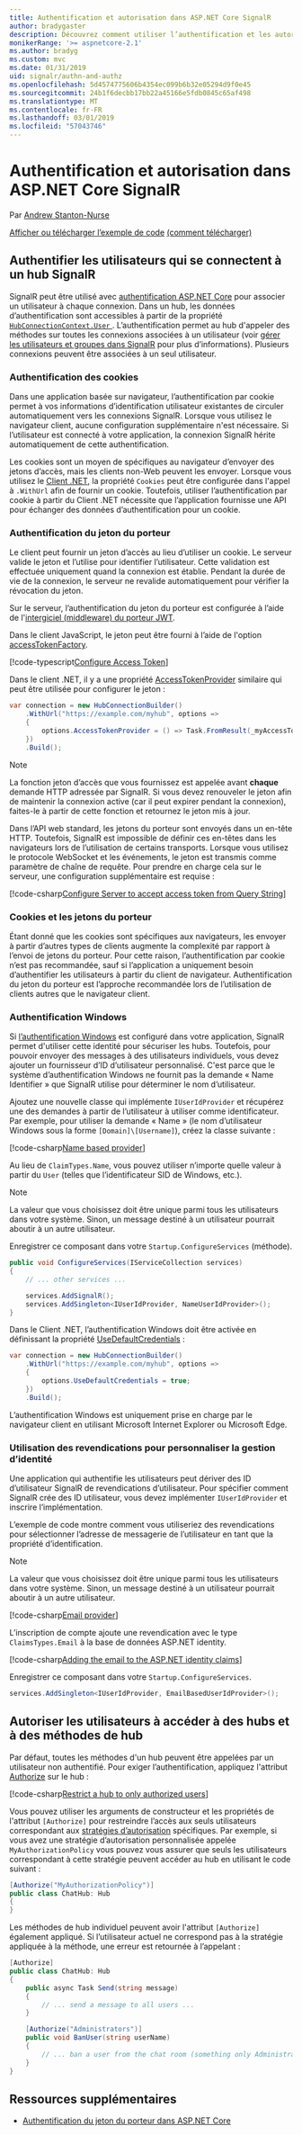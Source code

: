 ```yaml
---
title: Authentification et autorisation dans ASP.NET Core SignalR
author: bradygaster
description: Découvrez comment utiliser l’authentification et les autorisations dans ASP.NET Core SignalR.
monikerRange: '>= aspnetcore-2.1'
ms.author: bradyg
ms.custom: mvc
ms.date: 01/31/2019
uid: signalr/authn-and-authz
ms.openlocfilehash: 5d4574775606b4354ec099b6b32e05294d9f0e45
ms.sourcegitcommit: 24b1f6decbb17bb22a45166e5fdb0845c65af498
ms.translationtype: MT
ms.contentlocale: fr-FR
ms.lasthandoff: 03/01/2019
ms.locfileid: "57043746"
---
```

# <a name="authentication-and-authorization-in-aspnet-core-signalr"></a>Authentification et autorisation dans ASP.NET Core SignalR

Par [Andrew Stanton-Nurse](https://twitter.com/anurse)

[Afficher ou télécharger l’exemple de code](https://github.com/aspnet/Docs/tree/master/aspnetcore/signalr/authn-and-authz/sample/) [(comment télécharger)](xref:index#how-to-download-a-sample)

## <a name="authenticate-users-connecting-to-a-signalr-hub"></a>Authentifier les utilisateurs qui se connectent à un hub SignalR

SignalR peut être utilisé avec [authentification ASP.NET Core](xref:security/authentication/identity) pour associer un utilisateur à chaque connexion. Dans un hub, les données d’authentification sont accessibles à partir de la propriété [ `HubConnectionContext.User` ](/dotnet/api/microsoft.aspnetcore.signalr.hubconnectioncontext.user). L’authentification permet au hub d'appeler des méthodes sur toutes les connexions associées à un utilisateur (voir [gérer les utilisateurs et groupes dans SignalR](xref:signalr/groups) pour plus d’informations). Plusieurs connexions peuvent être associées à un seul utilisateur.

### <a name="cookie-authentication"></a>Authentification des cookies

Dans une application basée sur navigateur, l’authentification par cookie permet à vos informations d’identification utilisateur existantes de circuler automatiquement vers les connexions SignalR. Lorsque vous utilisez le navigateur client, aucune configuration supplémentaire n'est nécessaire. Si l’utilisateur est connecté à votre application, la connexion SignalR hérite automatiquement de cette authentification.

Les cookies sont un moyen de spécifiques au navigateur d’envoyer des jetons d’accès, mais les clients non-Web peuvent les envoyer. Lorsque vous utilisez le [Client .NET](xref:signalr/dotnet-client), la propriété `Cookies` peut être configurée dans l'appel à `.WithUrl` afin de fournir un cookie. Toutefois, utiliser l’authentification par cookie à partir du Client .NET nécessite que l’application fournisse une API pour échanger des données d’authentification pour un cookie.

### <a name="bearer-token-authentication"></a>Authentification du jeton du porteur

Le client peut fournir un jeton d’accès au lieu d’utiliser un cookie. Le serveur valide le jeton et l’utilise pour identifier l’utilisateur. Cette validation est effectuée uniquement quand la connexion est établie. Pendant la durée de vie de la connexion, le serveur ne revalide automatiquement pour vérifier la révocation du jeton.

Sur le serveur, l’authentification du jeton du porteur est configurée à l’aide de l'[intergiciel (middleware) du porteur JWT](/dotnet/api/microsoft.extensions.dependencyinjection.jwtbearerextensions.addjwtbearer).

Dans le client JavaScript, le jeton peut être fourni à l’aide de l'option [accessTokenFactory](xref:signalr/configuration#configure-bearer-authentication).

[!code-typescript[Configure Access Token](authn-and-authz/sample/wwwroot/js/chat.ts?range=63-65)]

Dans le client .NET, il y a une propriété [AccessTokenProvider](xref:signalr/configuration#configure-bearer-authentication) similaire qui peut être utilisée pour configurer le jeton :

```csharp
var connection = new HubConnectionBuilder()
    .WithUrl("https://example.com/myhub", options =>
    { 
        options.AccessTokenProvider = () => Task.FromResult(_myAccessToken);
    })
    .Build();
```

> [!NOTE]
> La fonction jeton d’accès que vous fournissez est appelée avant **chaque** demande HTTP adressée par SignalR. Si vous devez renouveler le jeton afin de maintenir la connexion active (car il peut expirer pendant la connexion), faites-le à partir de cette fonction et retournez le jeton mis à jour.

Dans l’API web standard, les jetons du porteur sont envoyés dans un en-tête HTTP. Toutefois, SignalR est impossible de définir ces en-têtes dans les navigateurs lors de l’utilisation de certains transports. Lorsque vous utilisez le protocole WebSocket et les événements, le jeton est transmis comme paramètre de chaîne de requête. Pour prendre en charge cela sur le serveur, une configuration supplémentaire est requise :

[!code-csharp[Configure Server to accept access token from Query String](authn-and-authz/sample/Startup.cs?name=snippet)]

### <a name="cookies-vs-bearer-tokens"></a>Cookies et les jetons du porteur 

Étant donné que les cookies sont spécifiques aux navigateurs, les envoyer à partir d’autres types de clients augmente la complexité par rapport à l’envoi de jetons du porteur. Pour cette raison, l’authentification par cookie n’est pas recommandée, sauf si l’application a uniquement besoin d’authentifier les utilisateurs à partir du client de navigateur. Authentification du jeton du porteur est l’approche recommandée lors de l’utilisation de clients autres que le navigateur client.

### <a name="windows-authentication"></a>Authentification Windows

Si [l’authentification Windows](xref:security/authentication/windowsauth) est configuré dans votre application, SignalR permet d'utiliser cette identité pour sécuriser les hubs. Toutefois, pour pouvoir envoyer des messages à des utilisateurs individuels, vous devez ajouter un fournisseur d’ID d’utilisateur personnalisé. C'est parce que le système d’authentification Windows ne fournit pas la demande « Name Identifier » que SignalR utilise pour déterminer le nom d’utilisateur.

Ajoutez une nouvelle classe qui implémente `IUserIdProvider` et récupérez une des demandes à partir de l’utilisateur à utiliser comme identificateur. Par exemple, pour utiliser la demande « Name » (le nom d’utilisateur Windows sous la forme `[Domain]\[Username]`), créez la classe suivante :

[!code-csharp[Name based provider](authn-and-authz/sample/nameuseridprovider.cs?name=NameUserIdProvider)]

Au lieu de `ClaimTypes.Name`, vous pouvez utiliser n’importe quelle valeur à partir du `User` (telles que l’identificateur SID de Windows, etc.).

> [!NOTE]
> La valeur que vous choisissez doit être unique parmi tous les utilisateurs dans votre système. Sinon, un message destiné à un utilisateur pourrait aboutir à un autre utilisateur.

Enregistrer ce composant dans votre `Startup.ConfigureServices` (méthode).

```csharp
public void ConfigureServices(IServiceCollection services)
{
    // ... other services ...

    services.AddSignalR();
    services.AddSingleton<IUserIdProvider, NameUserIdProvider>();
}
```

Dans le Client .NET, l’authentification Windows doit être activée en définissant la propriété [UseDefaultCredentials](/dotnet/api/microsoft.aspnetcore.http.connections.client.httpconnectionoptions.usedefaultcredentials) :

```csharp
var connection = new HubConnectionBuilder()
    .WithUrl("https://example.com/myhub", options =>
    {
        options.UseDefaultCredentials = true;
    })
    .Build();
```

L’authentification Windows est uniquement prise en charge par le navigateur client en utilisant Microsoft Internet Explorer ou Microsoft Edge.

### <a name="use-claims-to-customize-identity-handling"></a>Utilisation des revendications pour personnaliser la gestion d’identité

Une application qui authentifie les utilisateurs peut dériver des ID d’utilisateur SignalR de revendications d’utilisateur. Pour spécifier comment SignalR crée des ID utilisateur, vous devez implémenter `IUserIdProvider` et inscrire l’implémentation.

L’exemple de code montre comment vous utiliseriez des revendications pour sélectionner l’adresse de messagerie de l’utilisateur en tant que la propriété d’identification. 

> [!NOTE]
> La valeur que vous choisissez doit être unique parmi tous les utilisateurs dans votre système. Sinon, un message destiné à un utilisateur pourrait aboutir à un autre utilisateur.

[!code-csharp[Email provider](authn-and-authz/sample/EmailBasedUserIdProvider.cs?name=EmailBasedUserIdProvider)]

L’inscription de compte ajoute une revendication avec le type `ClaimsTypes.Email` à la base de données ASP.NET identity.

[!code-csharp[Adding the email to the ASP.NET identity claims](authn-and-authz/sample/pages/account/Register.cshtml.cs?name=AddEmailClaim)]

Enregistrer ce composant dans votre `Startup.ConfigureServices`.

```csharp
services.AddSingleton<IUserIdProvider, EmailBasedUserIdProvider>();
```

## <a name="authorize-users-to-access-hubs-and-hub-methods"></a>Autoriser les utilisateurs à accéder à des hubs et à des méthodes de hub

Par défaut, toutes les méthodes d'un hub peuvent être appelées par un utilisateur non authentifié. Pour exiger l’authentification, appliquez l'attribut [Authorize](/dotnet/api/microsoft.aspnetcore.authorization.authorizeattribute) sur le hub :

[!code-csharp[Restrict a hub to only authorized users](authn-and-authz/sample/Hubs/ChatHub.cs?range=8-10,32)]

Vous pouvez utiliser les arguments de constructeur et les propriétés de l'attribut `[Authorize]` pour restreindre l’accès aux seuls utilisateurs correspondant aux [stratégies d’autorisation](xref:security/authorization/policies) spécifiques. Par exemple, si vous avez une stratégie d’autorisation personnalisée appelée `MyAuthorizationPolicy` vous pouvez vous assurer que seuls les utilisateurs correspondant à cette stratégie peuvent accéder au hub en utilisant le code suivant :

```csharp
[Authorize("MyAuthorizationPolicy")]
public class ChatHub: Hub
{
}
```

Les méthodes de hub individuel peuvent avoir l'attribut `[Authorize]` également appliqué. Si l’utilisateur actuel ne correspond pas à la stratégie appliquée à la méthode, une erreur est retournée à l’appelant :

```csharp
[Authorize]
public class ChatHub: Hub
{
    public async Task Send(string message)
    {
        // ... send a message to all users ...
    }

    [Authorize("Administrators")]
    public void BanUser(string userName)
    {
        // ... ban a user from the chat room (something only Administrators can do) ...
    }
}
```

## <a name="additional-resources"></a>Ressources supplémentaires

* [Authentification du jeton du porteur dans ASP.NET Core](https://blogs.msdn.microsoft.com/webdev/2016/10/27/bearer-token-authentication-in-asp-net-core/)
